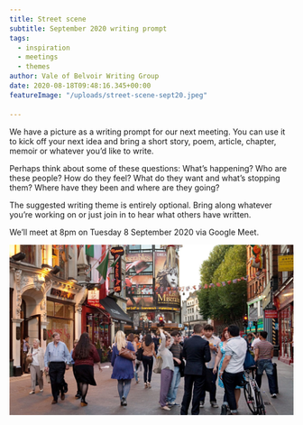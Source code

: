 ```yaml
---
title: Street scene
subtitle: September 2020 writing prompt
tags:
  - inspiration
  - meetings
  - themes
author: Vale of Belvoir Writing Group
date: 2020-08-18T09:48:16.345+00:00
featureImage: "/uploads/street-scene-sept20.jpeg"

---
```

We have a picture as a writing prompt for our next meeting. You can use it to kick off your next idea and bring a short story, poem, article, chapter, memoir or whatever you’d like to write.


Perhaps think about some of these questions: What’s happening? Who are these people? How do they feel? What do they want and what’s stopping them? Where have they been and where are they going?


The suggested writing theme is entirely optional. Bring along whatever you’re working on or just join in to hear what others have written.

We’ll meet at 8pm on Tuesday 8 September 2020 via Google Meet.

![alt text](/uploads/street-scene-sept20.jpeg "street scene")